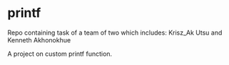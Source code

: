 # printf
Repo containing task of a team of two which includes: Krisz_Ak Utsu and Kenneth Akhonokhue

A project on custom printf function.
